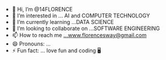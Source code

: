 - 👋 Hi, I’m @14FLORENCE
- 👀 I’m interested in ... AI and COMPUTER TECHNOLOGY 
- 🌱 I’m currently learning ...DATA SCIENCE 
- 💞️ I’m looking to collaborate on ...SOFTWARE ENGINEERING 
- 📫 How to reach me ...www.florencesway@gmail.com 
- 😄 Pronouns: ...
- ⚡ Fun fact: ... love fun and coding 🖥 

<!---
14FLORENCE/14FLORENCE is a ✨ special ✨ repository because its `README.md` (this file) appears on your GitHub profile.
You can click the Preview link to take a look at your changes.
--->
